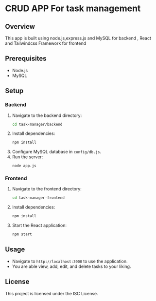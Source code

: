# CRUD APP For task management

## Overview
This app is built using node.js,express.js and MySQL for backend , React and Tailwindcss Framework for frontend

## Prerequisites
- Node.js
- MySQL

## Setup

### Backend
1. Navigate to the backend directory:
    ```bash
    cd task-manager/backend
    ```
2. Install dependencies:
    ```bash
    npm install
    ```
3. Configure MySQL database in `config/db.js`.
4. Run the server:
    ```bash
    node app.js
    ```

### Frontend
1. Navigate to the frontend directory:
    ```bash
    cd task-manager-frontend
    ```
2. Install dependencies:
    ```bash
    npm install
    ```
3. Start the React application:
    ```bash
    npm start
    ```

## Usage
- Navigate to `http://localhost:3000` to use the application.
- You are able view, add, edit, and delete tasks to your liking.

## License
This project is licensed under the ISC License.
